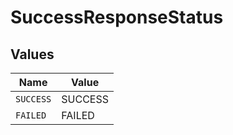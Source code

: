 # SuccessResponseStatus


## Values

| Name      | Value     |
| --------- | --------- |
| `SUCCESS` | SUCCESS   |
| `FAILED`  | FAILED    |
